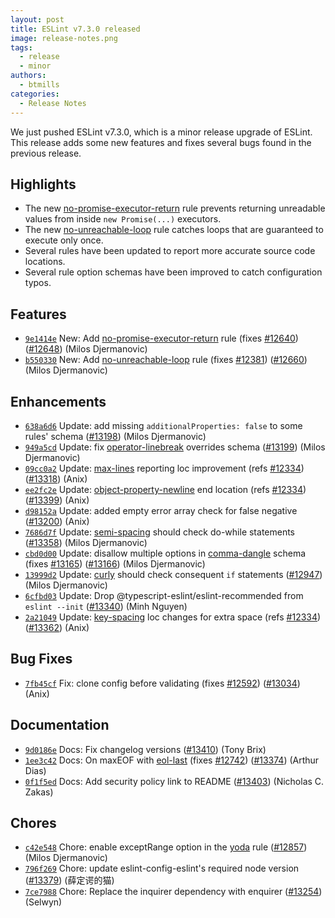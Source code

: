 ```yaml
---
layout: post
title: ESLint v7.3.0 released
image: release-notes.png
tags:
  - release
  - minor
authors:
  - btmills
categories:
  - Release Notes
---
```


We just pushed ESLint v7.3.0, which is a minor release upgrade of ESLint. This release adds some new features and fixes several bugs found in the previous release.

## Highlights

- The new [no-promise-executor-return](/docs/rules/no-promise-executor-return) rule prevents returning unreadable values from inside `new Promise(...)` executors.
- The new [no-unreachable-loop](/docs/rules/no-unreachable-loop) rule catches loops that are guaranteed to execute only once.
- Several rules have been updated to report more accurate source code locations.
- Several rule option schemas have been improved to catch configuration typos.





## Features


* [`9e1414e`](https://github.com/eslint/eslint/commit/9e1414ee16b8caf582920f8fdf3b6ee1eb0b7cd5) New: Add [no-promise-executor-return](/docs/rules/no-promise-executor-return) rule (fixes [#12640](https://github.com/eslint/eslint/issues/12640)) ([#12648](https://github.com/eslint/eslint/issues/12648)) (Milos Djermanovic)
* [`b550330`](https://github.com/eslint/eslint/commit/b550330d739c73a7a8f887064e7c911d05a95f9a) New: Add [no-unreachable-loop](/docs/rules/no-unreachable-loop) rule (fixes [#12381](https://github.com/eslint/eslint/issues/12381)) ([#12660](https://github.com/eslint/eslint/issues/12660)) (Milos Djermanovic)




## Enhancements


* [`638a6d6`](https://github.com/eslint/eslint/commit/638a6d6be18b4a37cfdc7223e1f5acd3718694be) Update: add missing `additionalProperties: false` to some rules' schema ([#13198](https://github.com/eslint/eslint/issues/13198)) (Milos Djermanovic)
* [`949a5cd`](https://github.com/eslint/eslint/commit/949a5cd741c2e930cfb43d80a9b6b084f9d677c3) Update: fix [operator-linebreak](/docs/rules/operator-linebreak) overrides schema ([#13199](https://github.com/eslint/eslint/issues/13199)) (Milos Djermanovic)
* [`09cc0a2`](https://github.com/eslint/eslint/commit/09cc0a2bb5bcf3bcb0766a3c989871f268518437) Update: [max-lines](/docs/rules/max-lines) reporting loc improvement (refs [#12334](https://github.com/eslint/eslint/issues/12334)) ([#13318](https://github.com/eslint/eslint/issues/13318)) (Anix)
* [`ee2fc2e`](https://github.com/eslint/eslint/commit/ee2fc2e90d0f9dfcdba852b0609156bee5280b92) Update: [object-property-newline](/docs/rules/object-property-newline) end location (refs [#12334](https://github.com/eslint/eslint/issues/12334)) ([#13399](https://github.com/eslint/eslint/issues/13399)) (Anix)
* [`d98152a`](https://github.com/eslint/eslint/commit/d98152a3d8c72e4f5ac4c6fa10a615b12090c8f7) Update: added empty error array check for false negative ([#13200](https://github.com/eslint/eslint/issues/13200)) (Anix)
* [`7686d7f`](https://github.com/eslint/eslint/commit/7686d7feaccc7b8fee927eda6602d641d8de1e5c) Update: [semi-spacing](/docs/rules/semi-spacing) should check do-while statements ([#13358](https://github.com/eslint/eslint/issues/13358)) (Milos Djermanovic)
* [`cbd0d00`](https://github.com/eslint/eslint/commit/cbd0d00a1ec2824d7e025bbbc084855ed0bf08bb) Update: disallow multiple options in [comma-dangle](/docs/rules/comma-dangle) schema (fixes [#13165](https://github.com/eslint/eslint/issues/13165)) ([#13166](https://github.com/eslint/eslint/issues/13166)) (Milos Djermanovic)
* [`13999d2`](https://github.com/eslint/eslint/commit/13999d292080f814fa4fb266e011d61c184197c4) Update: [curly](/docs/rules/curly) should check consequent `if` statements ([#12947](https://github.com/eslint/eslint/issues/12947)) (Milos Djermanovic)
* [`6cfbd03`](https://github.com/eslint/eslint/commit/6cfbd03b3f22edb4d1c9c61c64eea7c129da71aa) Update: Drop @typescript-eslint/eslint-recommended from `eslint --init` ([#13340](https://github.com/eslint/eslint/issues/13340)) (Minh Nguyen)
* [`2a21049`](https://github.com/eslint/eslint/commit/2a210499288ed14ec9a6fd72decabfb77504c197) Update: [key-spacing](/docs/rules/key-spacing) loc changes for extra space (refs [#12334](https://github.com/eslint/eslint/issues/12334)) ([#13362](https://github.com/eslint/eslint/issues/13362)) (Anix)




## Bug Fixes


* [`7fb45cf`](https://github.com/eslint/eslint/commit/7fb45cf13e9908d489bd6d5fba3b7243c01508b9) Fix: clone config before validating (fixes [#12592](https://github.com/eslint/eslint/issues/12592)) ([#13034](https://github.com/eslint/eslint/issues/13034)) (Anix)




## Documentation


* [`9d0186e`](https://github.com/eslint/eslint/commit/9d0186e55bee769ea6aa08dc5a62682f58316412) Docs: Fix changelog versions ([#13410](https://github.com/eslint/eslint/issues/13410)) (Tony Brix)
* [`1ee3c42`](https://github.com/eslint/eslint/commit/1ee3c42ceeee56b650bcc4206ed783b795f65643) Docs: On maxEOF with [eol-last](/docs/rules/eol-last) (fixes [#12742](https://github.com/eslint/eslint/issues/12742)) ([#13374](https://github.com/eslint/eslint/issues/13374)) (Arthur Dias)
* [`0f1f5ed`](https://github.com/eslint/eslint/commit/0f1f5ed2a20b8fb575d4360316861cf4c2b9b7bc) Docs: Add security policy link to README ([#13403](https://github.com/eslint/eslint/issues/13403)) (Nicholas C. Zakas)








## Chores


* [`c42e548`](https://github.com/eslint/eslint/commit/c42e54893b79b470ca7745bd2a626ffd069e017b) Chore: enable exceptRange option in the [yoda](/docs/rules/yoda) rule ([#12857](https://github.com/eslint/eslint/issues/12857)) (Milos Djermanovic)
* [`796f269`](https://github.com/eslint/eslint/commit/796f269e448fdcbf8a5a62edf1990bd857efd1af) Chore: update eslint-config-eslint's required node version ([#13379](https://github.com/eslint/eslint/issues/13379)) (薛定谔的猫)
* [`7ce7988`](https://github.com/eslint/eslint/commit/7ce7988f411da64248a64a9d9d2b7884d5ba39e0) Chore: Replace the inquirer dependency with enquirer ([#13254](https://github.com/eslint/eslint/issues/13254)) (Selwyn)
